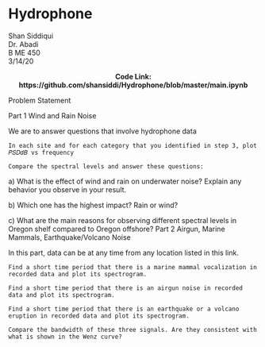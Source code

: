 # Hydrophone

Shan Siddiqui<br/>
Dr. Abadi <br/>
B ME 450<br />
3/14/20<br/>

<p align="center">
<b>Code Link: https://github.com/shansiddi/Hydrophone/blob/master/main.ipynb</b><br>

Problem Statement

Part 1 Wind and Rain Noise

We are to answer questions that involve hydrophone data

    In each site and for each category that you identified in step 3, plot 𝑃𝑆𝐷𝑑𝐵 vs frequency

    Compare the spectral levels and answer these questions:

a) What is the effect of wind and rain on underwater noise? Explain any behavior you observe in your result.

b) Which one has the highest impact? Rain or wind?

c) What are the main reasons for observing different spectral levels in Oregon shelf compared to Oregon offshore?
Part 2 Airgun, Marine Mammals, Earthquake/Volcano Noise

In this part, data can be at any time from any location listed in this link.

    Find a short time period that there is a marine mammal vocalization in recorded data and plot its spectrogram.

    Find a short time period that there is an airgun noise in recorded data and plot its spectrogram.

    Find a short time period that there is an earthquake or a volcano eruption in recorded data and plot its spectrogram.

    Compare the bandwidth of these three signals. Are they consistent with what is shown in the Wenz curve?
